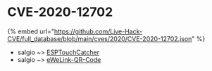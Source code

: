 # CVE-2020-12702
{% embed url="https://github.com/Live-Hack-CVE/full_database/blob/main/cves/2020/CVE-2020-12702.json" %}

* salgio ~> [ESPTouchCatcher](https://www.alice-snow.ru/2020/database/cve-2020-12702/esptouchcatcher-salgio)
* salgio ~> [eWeLink-QR-Code](https://www.alice-snow.ru/2020/database/cve-2020-12702/ewelink-qr-code-salgio)